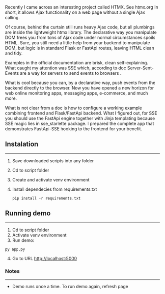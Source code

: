 Recently I came across an interesting project called HTMX. See htmx.org In short, it allows Ajax functionality on a web page without a single Ajax calling.

Of course, behind the curtain still runs heavy Ajax code, but all plumbings are inside the lightweight htmx library. The declarative way you manipulate DOM frees you from tons of Ajax code under normal circumstances spoils HTML. Sure, you still need a little help from your backend to manipulate DOM, but logic is in standard Flask or FastApi routes, leaving HTML clean and tidy.

Examples in the official documentation are brisk, clean self-explaining. What caught my attention was SSE which, according to doc Server-Sent-Events are a way for servers to send events to browsers .

What is cool because you can, by a declarative way, push events from the backend directly to the browser. Now you have opened a new horizon for web online monitoring apps, messaging apps, e-commerce, and much more.

What is not clear from a doc is how to configure a working example combining frontend and Flask/FastApi backend. What I figured out, for SSE you should use the FastApi engine together with Jinja templating because SSE magic lies in sse_starlette package. I prepared the complete app that demonstrates FastApi-SSE hooking to the frontend for your benefit.

## Instalation

***************

1. Save downloaded scripts into any folder
2. Cd to script folder
3. Create and activate venv environment
4. Install dependecies from requirements.txt

    ```pip install -r requirements.txt```

## Running demo

***************

1. Cd to script folder
2. Activate venv environment
3. Run demo:

```py app.py```  

4. Go to URL <http://localhost:5000>

### Notes

********************************

- Demo runs once a time. To run demo again, refresh page
